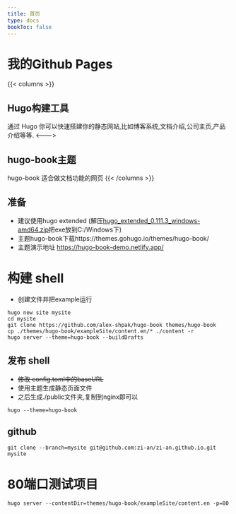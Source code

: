 ```yaml
--- 
title: 首页
type: docs
bookToc: false
---
```


# 我的Github Pages

{{< columns >}}
## Hugo构建工具
通过 Hugo 你可以快速搭建你的静态网站,比如博客系统,文档介绍,公司主页,产品介绍等等.
<--->
## hugo-book主题
hugo-book 适合做文档功能的网页
{{< /columns >}}


## 准备
* 建议使用hugo extended (解压[hugo_extended_0.111.3_windows-amd64.zip](https://github.com/gohugoio/hugo/releases/download/v0.111.3/hugo_extended_0.111.3_windows-amd64.zip)把exe放到C:/Windows下)
* 主题hugo-book下载https://themes.gohugo.io/themes/hugo-book/
* 主题演示地址 https://hugo-book-demo.netlify.app/

# 构建 shell
* 创建文件并把example运行
```
hugo new site mysite
cd mysite
git clone https://github.com/alex-shpak/hugo-book themes/hugo-book
cp ./themes/hugo-book/exampleSite/content.en/* ./content -r
hugo server --theme=hugo-book --buildDrafts
```

## 发布 shell
* ~~修改 config.toml中的baseURL~~
* 使用主题生成静态页面文件
* 之后生成./public文件夹,复制到nginx即可以
``` 
hugo --theme=hugo-book 
```

## github
```
git clone --branch=mysite git@github.com:zi-an/zi-an.github.io.git mysite
```

# 80端口测试项目
```
hugo server --contentDir=themes/hugo-book/exampleSite/content.en -p=80
```